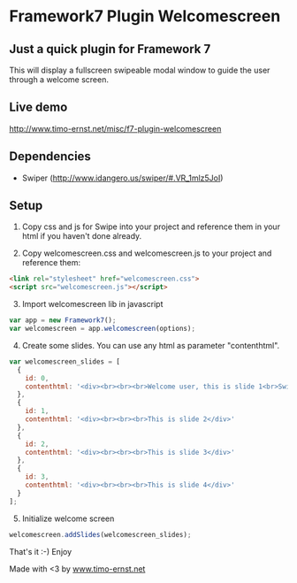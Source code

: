 # Framework7 Plugin Welcomescreen

## Just a quick plugin for Framework 7

This will display a fullscreen swipeable modal window to guide the user through a welcome screen.

## Live demo

http://www.timo-ernst.net/misc/f7-plugin-welcomescreen

## Dependencies

- Swiper (http://www.idangero.us/swiper/#.VR_1mlz5JoI)

## Setup

1) Copy css and js for Swipe into your project and reference them in your html if you haven't done already.

2) Copy welcomescreen.css and welcomescreen.js to your project and reference them:

```html
<link rel="stylesheet" href="welcomescreen.css">
<script src="welcomescreen.js"></script>
```

3) Import welcomescreen lib in javascript

```javascript
var app = new Framework7();
var welcomescreen = app.welcomescreen(options);
```

4) Create some slides. You can use any html as parameter "contenthtml".

```javascript
var welcomescreen_slides = [
  {
    id: 0,
    contenthtml: '<div><br><br><br>Welcome user, this is slide 1<br>Swipe right to see next tutorial page</div>'
  },
  {
    id: 1,
    contenthtml: '<div><br><br><br>This is slide 2</div>'
  },
  {
    id: 2,
    contenthtml: '<div><br><br><br>This is slide 3</div>'
  },
  {
    id: 3,
    contenthtml: '<div><br><br><br>This is slide 4</div>'
  }
];
```

5) Initialize welcome screen

```javascript
welcomescreen.addSlides(welcomescreen_slides);
```

That's it :-)
Enjoy

Made with <3 by www.timo-ernst.net
